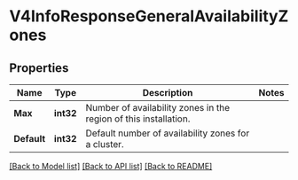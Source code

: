 # V4InfoResponseGeneralAvailabilityZones

## Properties

Name | Type | Description | Notes
------------ | ------------- | ------------- | -------------
**Max** | **int32** | Number of availability zones in the region of this installation. | 
**Default** | **int32** | Default number of availability zones for a cluster. | 

[[Back to Model list]](../README.md#documentation-for-models) [[Back to API list]](../README.md#documentation-for-api-endpoints) [[Back to README]](../README.md)


